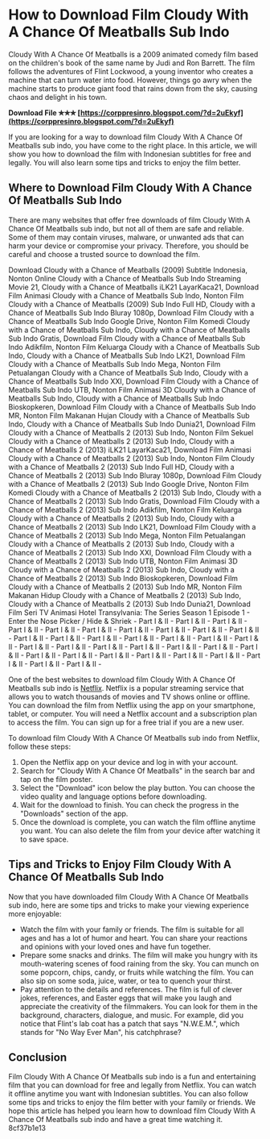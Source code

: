 # How to Download Film Cloudy With A Chance Of Meatballs Sub Indo
 
Cloudy With A Chance Of Meatballs is a 2009 animated comedy film based on the children's book of the same name by Judi and Ron Barrett. The film follows the adventures of Flint Lockwood, a young inventor who creates a machine that can turn water into food. However, things go awry when the machine starts to produce giant food that rains down from the sky, causing chaos and delight in his town.
 
**Download File ✯✯✯ [https://corppresinro.blogspot.com/?d=2uEkyf](https://corppresinro.blogspot.com/?d=2uEkyf)**


 
If you are looking for a way to download film Cloudy With A Chance Of Meatballs sub indo, you have come to the right place. In this article, we will show you how to download the film with Indonesian subtitles for free and legally. You will also learn some tips and tricks to enjoy the film better.
 
## Where to Download Film Cloudy With A Chance Of Meatballs Sub Indo
 
There are many websites that offer free downloads of film Cloudy With A Chance Of Meatballs sub indo, but not all of them are safe and reliable. Some of them may contain viruses, malware, or unwanted ads that can harm your device or compromise your privacy. Therefore, you should be careful and choose a trusted source to download the film.
 
Download Cloudy with a Chance of Meatballs (2009) Subtitle Indonesia,  Nonton Online Cloudy with a Chance of Meatballs Sub Indo Streaming Movie 21,  Cloudy with a Chance of Meatballs iLK21 LayarKaca21,  Download Film Animasi Cloudy with a Chance of Meatballs Sub Indo,  Nonton Film Cloudy with a Chance of Meatballs (2009) Sub Indo Full HD,  Cloudy with a Chance of Meatballs Sub Indo Bluray 1080p,  Download Film Cloudy with a Chance of Meatballs Sub Indo Google Drive,  Nonton Film Komedi Cloudy with a Chance of Meatballs Sub Indo,  Cloudy with a Chance of Meatballs Sub Indo Gratis,  Download Film Cloudy with a Chance of Meatballs Sub Indo Adikfilm,  Nonton Film Keluarga Cloudy with a Chance of Meatballs Sub Indo,  Cloudy with a Chance of Meatballs Sub Indo LK21,  Download Film Cloudy with a Chance of Meatballs Sub Indo Mega,  Nonton Film Petualangan Cloudy with a Chance of Meatballs Sub Indo,  Cloudy with a Chance of Meatballs Sub Indo XXI,  Download Film Cloudy with a Chance of Meatballs Sub Indo UTB,  Nonton Film Animasi 3D Cloudy with a Chance of Meatballs Sub Indo,  Cloudy with a Chance of Meatballs Sub Indo Bioskopkeren,  Download Film Cloudy with a Chance of Meatballs Sub Indo MR,  Nonton Film Makanan Hujan Cloudy with a Chance of Meatballs Sub Indo,  Cloudy with a Chance of Meatballs Sub Indo Dunia21,  Download Film Cloudy with a Chance of Meatballs 2 (2013) Sub Indo,  Nonton Film Sekuel Cloudy with a Chance of Meatballs 2 (2013) Sub Indo,  Cloudy with a Chance of Meatballs 2 (2013) iLK21 LayarKaca21,  Download Film Animasi Cloudy with a Chance of Meatballs 2 (2013) Sub Indo,  Nonton Film Cloudy with a Chance of Meatballs 2 (2013) Sub Indo Full HD,  Cloudy with a Chance of Meatballs 2 (2013) Sub Indo Bluray 1080p,  Download Film Cloudy with a Chance of Meatballs 2 (2013) Sub Indo Google Drive,  Nonton Film Komedi Cloudy with a Chance of Meatballs 2 (2013) Sub Indo,  Cloudy with a Chance of Meatballs 2 (2013) Sub Indo Gratis,  Download Film Cloudy with a Chance of Meatballs 2 (2013) Sub Indo Adikfilm,  Nonton Film Keluarga Cloudy with a Chance of Meatballs 2 (2013) Sub Indo,  Cloudy with a Chance of Meatballs 2 (2013) Sub Indo LK21,  Download Film Cloudy with a Chance of Meatballs 2 (2013) Sub Indo Mega,  Nonton Film Petualangan Cloudy with a Chance of Meatballs 2 (2013) Sub Indo,  Cloudy with a Chance of Meatballs 2 (2013) Sub Indo XXI,  Download Film Cloudy with a Chance of Meatballs 2 (2013) Sub Indo UTB,  Nonton Film Animasi 3D Cloudy with a Chance of Meatballs 2 (2013) Sub Indo,  Cloudy with a Chance of Meatballs 2 (2013) Sub Indo Bioskopkeren,  Download Film Cloudy with a Chance of Meatballs 2 (2013) Sub Indo MR,  Nonton Film Makanan Hidup Cloudy with a Chance of Meatballs 2 (2013) Sub Indo,  Cloudy with a Chance of Meatballs 2 (2013) Sub Indo Dunia21,  Download Film Seri TV Animasi Hotel Transylvania: The Series Season 1 Episode 1 - Enter the Nose Picker / Hide & Shriek - Part I & II - Part I & II - Part I & II - Part I & II - Part I & II - Part I & II - Part I & II - Part I & II - Part I & II - Part I & II - Part I & II - Part I & II - Part I & II - Part I & II - Part I & II - Part I & II - Part I & II - Part I & II - Part I & II - Part I & II - Part I & II - Part I & II - Part I & II - Part I & II - Part I & II - Part I & II - Part I & II - Part I & II - Part I & II - Part I & II - Part I & II - Part I & II - Part I & II -
 
One of the best websites to download film Cloudy With A Chance Of Meatballs sub indo is [Netflix](https://www.netflix.com/id/title/70109891). Netflix is a popular streaming service that allows you to watch thousands of movies and TV shows online or offline. You can download the film from Netflix using the app on your smartphone, tablet, or computer. You will need a Netflix account and a subscription plan to access the film. You can sign up for a free trial if you are a new user.
 
To download film Cloudy With A Chance Of Meatballs sub indo from Netflix, follow these steps:
 
1. Open the Netflix app on your device and log in with your account.
2. Search for "Cloudy With A Chance Of Meatballs" in the search bar and tap on the film poster.
3. Select the "Download" icon below the play button. You can choose the video quality and language options before downloading.
4. Wait for the download to finish. You can check the progress in the "Downloads" section of the app.
5. Once the download is complete, you can watch the film offline anytime you want. You can also delete the film from your device after watching it to save space.

## Tips and Tricks to Enjoy Film Cloudy With A Chance Of Meatballs Sub Indo
 
Now that you have downloaded film Cloudy With A Chance Of Meatballs sub indo, here are some tips and tricks to make your viewing experience more enjoyable:

- Watch the film with your family or friends. The film is suitable for all ages and has a lot of humor and heart. You can share your reactions and opinions with your loved ones and have fun together.
- Prepare some snacks and drinks. The film will make you hungry with its mouth-watering scenes of food raining from the sky. You can munch on some popcorn, chips, candy, or fruits while watching the film. You can also sip on some soda, juice, water, or tea to quench your thirst.
- Pay attention to the details and references. The film is full of clever jokes, references, and Easter eggs that will make you laugh and appreciate the creativity of the filmmakers. You can look for them in the background, characters, dialogue, and music. For example, did you notice that Flint's lab coat has a patch that says "N.W.E.M.", which stands for "No Way Ever Man", his catchphrase?

## Conclusion
 
Film Cloudy With A Chance Of Meatballs sub indo is a fun and entertaining film that you can download for free and legally from Netflix. You can watch it offline anytime you want with Indonesian subtitles. You can also follow some tips and tricks to enjoy the film better with your family or friends. We hope this article has helped you learn how to download film Cloudy With A Chance Of Meatballs sub indo and have a great time watching it.
 8cf37b1e13
 
